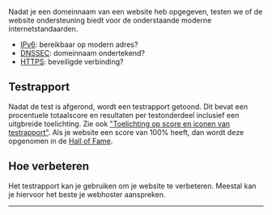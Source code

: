 Nadat je een domeinnaam van een website heb opgegeven, testen we of de website ondersteuning biedt voor de onderstaande moderne internetstandaarden.

* [IPv6](/faqs/ipv6/): bereikbaar op modern adres?
* [DNSSEC](/faqs/dnssec/): domeinnaam ondertekend?
* [HTTPS](/faqs/https/): beveiligde verbinding?

## Testrapport
Nadat de test is afgerond, wordt een testrapport getoond. Dit bevat een procentuele totaalscore en resultaten per testonderdeel inclusief een uitgbreide toelichting. Zie ook ["Toelichting op score en iconen van testrapport"](/report/). Als je website een score van 100% heeft, dan wordt deze opgenomen in de [Hall of Fame](/halloffame/). 

## Hoe verbeteren
Het testrapport kan je gebruiken om je website te verbeteren. Meestal kan je hiervoor het beste je webhoster aanspreken.


---
